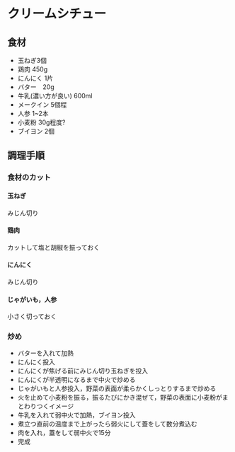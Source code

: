 # クリームシチュー
## 食材
* 玉ねぎ3個
* 鶏肉 450g
* にんにく 1片
* バター　20g
* 牛乳(濃い方が良い) 600ml
* メークイン 5個程
* 人参 1~2本
* 小麦粉 30g程度?
* ブイヨン 2個


## 調理手順
### 食材のカット
#### 玉ねぎ
みじん切り

#### 鶏肉
カットして塩と胡椒を振っておく

#### にんにく
みじん切り

#### じゃがいも，人参
小さく切っておく

### 炒め
* バターを入れて加熱
* にんにく投入
* にんにくが焦げる前にみじん切り玉ねぎを投入
* にんにくが半透明になるまで中火で炒める
* じゃがいもと人参投入，野菜の表面が柔らかくしっとりするまで炒める
* 火を止めて小麦粉を振る，振るたびにかき混ぜて，野菜の表面に小麦粉がまとわりつくイメージ
* 牛乳を入れて弱中火で加熱，ブイヨン投入
* 煮立つ直前の温度まで上がったら弱火にして蓋をして数分煮込む
* 肉を入れ，蓋をして弱中火で15分
* 完成
